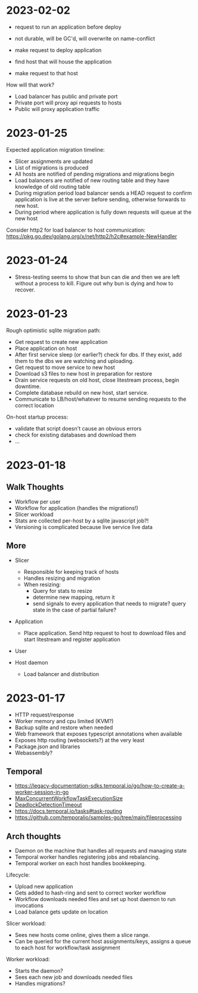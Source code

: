 # 2023-02-02

- request to run an application before deploy
- not durable, will be GC'd, will overwrite on name-conflict

- make request to deploy application
- find host that will house the application
- make request to that host


How will that work?

- Load balancer has public and private port
- Private port will proxy api requests to hosts
- Public will proxy application traffic


# 2023-01-25

Expected application migration timeline:

- Slicer assignments are updated
- List of migrations is produced
- All hosts are notified of pending migrations and migrations begin
- Load balancers are notified of new routing table and they have knowledge of old routing table
- During migration period load balancer sends a HEAD request to confirm application is live at the server before sending, otherwise forwards to new host.
- During period where application is fully down requests will queue at the new host

Consider http2 for load balancer to host communication: https://pkg.go.dev/golang.org/x/net/http2/h2c#example-NewHandler

# 2023-01-24

- Stress-testing seems to show that bun can die and then we are left without a process to kill. Figure out why bun is dying and how to recover.

# 2023-01-23

Rough optimistic sqlite migration path:

- Get request to create new application
- Place application on host
- After first service sleep (or earlier?) check for dbs. If they exist, add them to the dbs we are watching and uploading.
- Get request to move service to new host
- Download s3 files to new host in preparation for restore
- Drain service requests on old host, close litestream process, begin downtime.
- Complete database rebuild on new host, start service.
- Communicate to LB/host/whatever to resume sending requests to the correct location

On-host startup process:

- validate that script doesn't cause an obvious errors
- check for existing databases and download them
- ...


# 2023-01-18

## Walk Thoughts

- Workflow per user
- Workflow for application (handles the migrations!)
- Slicer workload
- Stats are collected per-host by a sqlite javascript job?!
- Versioning is complicated because live service live data

## More

- Slicer
    - Responsible for keeping track of hosts
    - Handles resizing and migration
    - When resizing:
        - Query for stats to resize
        - determine new mapping, return it
        - send signals to every application that needs to migrate? query state in the case of partial failure?
- Application
    - Place application. Send http request to host to download files and start litestream and register application

- User
- Host daemon
    - Load balancer and distribution


# 2023-01-17

- HTTP request/response
- Worker memory and cpu limited (KVM?)
- Backup sqlite and restore when needed
- Web framework that exposes typescript annotations when available
- Exposes http routing (websockets?) at the very least
- Package.json and libraries
- Webassembly?


## Temporal

- https://legacy-documentation-sdks.temporal.io/go/how-to-create-a-worker-session-in-go
- [MaxConcurrentWorkflowTaskExecutionSize](https://github.com/temporalio/sdk-go/blob/a080d2c5313465efdc350892bf20ed814ad8addd/internal/worker.go#L84)
- [DeadlockDetectionTimeout](https://github.com/temporalio/sdk-go/blob/a080d2c5313465efdc350892bf20ed814ad8addd/internal/worker.go#L168)
- https://docs.temporal.io/tasks#task-routing
- https://github.com/temporalio/samples-go/tree/main/fileprocessing

## Arch thoughts

- Daemon on the machine that handles all requests and managing state
- Temporal worker handles registering jobs and rebalancing.
- Temporal worker on each host handles bookkeeping.

Lifecycle:
- Upload new application
- Gets added to hash-ring and sent to correct worker workflow
- Workflow downloads needed files and set up host daemon to run invocations
- Load balance gets update on location

Slicer workload:
- Sees new hosts come online, gives them a slice range.
- Can be queried for the current host assignments/keys, assigns a queue to each host for workflow/task assignment

Worker workload:
- Starts the daemon?
- Sees each new job and downloads needed files
- Handles migrations?


